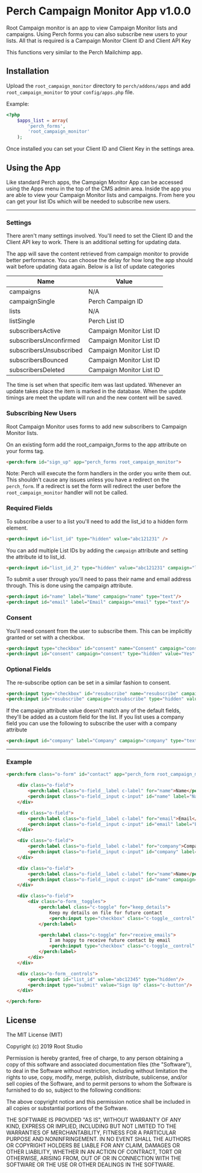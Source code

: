# Perch Campaign Monitor App v1.0.0

Root Campaign monitor is an app to view Campaign Monitor lists and campaigns. Using Perch forms you can also subscribe new users to your lists. All that is required is a Campaign Monitor Client ID and Client API Key

This functions very similar to the Perch Mailchimp app.

## Installation

Upload the `root_campaign_monitor` directory to `perch/addons/apps` and add `root_campaign_monitor` to your `config/apps.php` file.

Example:
``` php
<?php
    $apps_list = array(
        'perch_forms',
        'root_campaign_monitor'
    );
```
Once installed you can set your Client ID and Client Key in the settings area.

## Using the App

Like standard Perch apps, the Campaign Monitor App can be accessed using the Apps menu in the top of the CMS admin area. Inside the app you are able to view your Campaign Monitor lists and campaigns. From here you can get your list IDs which will be needed to subscribe new users.

---

### Settings
There aren't many settings involved. You'll need to set the Client ID and the Client API key to work. There is an additional setting for updating data.

The app will save the content retrieved from campaign monitor to provide better performance. You can choose the delay for how long the app should wait before updating data again. Below is a list of update categories

|Name|Value|
|---|---|
|campaigns|N/A|
|campaignSingle|Perch Campaign ID|
|lists|N/A|
|listSingle|Perch List ID|
|subscribersActive|Campaign Monitor List ID|
|subscribersUnconfirmed|Campaign Monitor List ID|
|subscribersUnsubscribed|Campaign Monitor List ID|
|subscribersBounced|Campaign Monitor List ID|
|subscribersDeleted|Campaign Monitor List ID

The time is set when that specific item was last updated. Whenever an update takes place the item is marked in the database. When the update timings are meet the update will run and the new content will be saved.

### Subscribing New Users
Root Campaign Monitor uses forms to add new subscribers to Campaign Monitor lists.

On an existing form add the root_campaign_forms to the app attribute on your forms tag.

```HTML
<perch:form id="sign_up" app="perch_forms root_campaign_monitor">
```

Note: Perch will execute the form handlers in the order you write them out. This shouldn't cause any issues unless you have a redirect on the `perch_form`. If a redirect is set the form will redirect the user before the `root_campaign_monitor` handler will not be called.

### Required Fields
To subscribe a user to a list you'll need to add the list_id to a hidden form element.

``` HTML
<perch:input id="list_id" type="hidden" value="abc121231" />
```

You can add multiple List IDs by adding the `campaign` attribute and setting the attribute id to list_id.

``` HTML
<perch:input id="list_id_2" type="hidden" value="abc121231" campaign="list_id" />
```

To submit a user through you'll need to pass their name and email address through. This is done using the campaign attribute.

``` HTML
<perch:input id="name" label="Name" campaign="name" type="text"/>
<perch:input id="email" label="Email" campaign="email" type="text"/>
```

### Consent

You'll need consent from the user to subscribe them. This can be implicitly granted or set with a checkbox.
``` HTML
<perch:input type="checkbox" id="consent" name="Consent" campaign="consent" label="Consent" value="Yes"/>
<perch:input id="consent" campaign="consent" type="hidden" value="Yes" />
```

### Optional Fields

The re-subscribe option can be set in a similar fashion to consent.
``` HTML
<perch:input type="checkbox" id="resubscribe" name="resubscribe" campaign="resubscribe" label="Resubscribe" value="Yes"/>
<perch:input id="resubscribe" campaign="resubscribe" type="hidden" value="Yes" />
```

If the campaign attribute value doesn't match any of the default fields, they'll be added as a custom field for the list. If you list uses a company field you can use the following to subscribe the user with a company attribute

``` HTML
<perch:input id="company" label="Company" campaign="company" type="text"/>
```

---

### Example

``` HTML
<perch:form class="o-form" id="contact" app="perch_form root_campaign_monitor">

    <div class="o-field">
        <perch:label class="o-field__label c-label" for="name">Name</perch:label>
        <perch:input class="o-field__input c-input" id="name" label="Name" campaign="name" type="text"/>
    </div>

    <div class="o-field">
        <perch:label class="o-field__label c-label" for="email">Email</perch:label>
        <perch:input class="o-field__input c-input" id="email" label="Email" campaign="email" type="text"/>
    </div>

    <div class="o-field">
        <perch:label class="o-field__label c-label" for="company">Company</perch:label>
        <perch:input class="o-field__input c-input" id="company" label="Company" campaign="company" type="text"/>
    </div>

    <div class="o-field">
        <perch:label class="o-field__label c-label" for="name">Name</perch:label>
        <perch:input class="o-field__input c-input" id="name" campaign="name" type="textarea"/>
    </div>

    <div class="o-field">
        <div class="o-form__toggles">
            <perch:label class="c-toggle" for="keep_details">
                Keep my details on file for future contact
                <perch:input type="checkbox" class="c-toggle__control" id="keep_details" name="keep_details" campaign="resubscribe" label="Keep details on file" value="Yes"/>
            </perch:label>

            <perch:label class="c-toggle" for="receive_emails">
                I am happy to receive future contact by email
                <perch:input type="checkbox" class="c-toggle__control" id="receive_emails" name="receive_emails" campaign="consent" label="Receive future emails" value="Yes"/>
            </perch:label>
        </div>
    </div>

    <div class="o-form__controls">
        <perch:input id="list_id" value="abc12345" type="hidden"/>
        <perch:input type="submit" value="Sign Up" class="c-button"/>
    </div>

</perch:form>
```

## License

The MIT License (MIT)

Copyright (c) 2019 Root Studio

Permission is hereby granted, free of charge, to any person obtaining a copy
of this software and associated documentation files (the "Software"), to deal
in the Software without restriction, including without limitation the rights
to use, copy, modify, merge, publish, distribute, sublicense, and/or sell
copies of the Software, and to permit persons to whom the Software is
furnished to do so, subject to the following conditions:

The above copyright notice and this permission notice shall be included in all
copies or substantial portions of the Software.

THE SOFTWARE IS PROVIDED "AS IS", WITHOUT WARRANTY OF ANY KIND, EXPRESS OR
IMPLIED, INCLUDING BUT NOT LIMITED TO THE WARRANTIES OF MERCHANTABILITY,
FITNESS FOR A PARTICULAR PURPOSE AND NONINFRINGEMENT. IN NO EVENT SHALL THE
AUTHORS OR COPYRIGHT HOLDERS BE LIABLE FOR ANY CLAIM, DAMAGES OR OTHER
LIABILITY, WHETHER IN AN ACTION OF CONTRACT, TORT OR OTHERWISE, ARISING FROM,
OUT OF OR IN CONNECTION WITH THE SOFTWARE OR THE USE OR OTHER DEALINGS IN THE
SOFTWARE.
